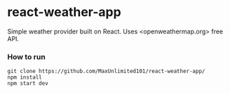 # react-weather-app

Simple weather provider built on React. 
Uses <openweathermap.org> free API.

### How to run

`git clone https://github.com/MaxUnlimited101/react-weather-app/`  
`npm install`  
`npm start dev`  
